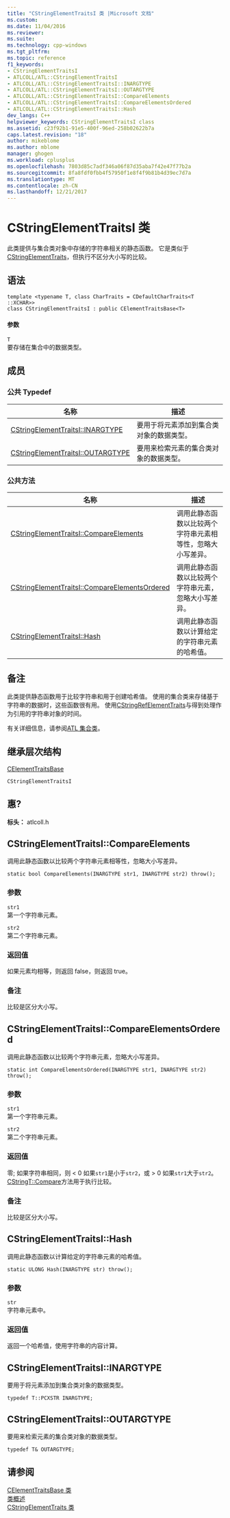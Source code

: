 ```yaml
---
title: "CStringElementTraitsI 类 |Microsoft 文档"
ms.custom: 
ms.date: 11/04/2016
ms.reviewer: 
ms.suite: 
ms.technology: cpp-windows
ms.tgt_pltfrm: 
ms.topic: reference
f1_keywords:
- CStringElementTraitsI
- ATLCOLL/ATL::CStringElementTraitsI
- ATLCOLL/ATL::CStringElementTraitsI::INARGTYPE
- ATLCOLL/ATL::CStringElementTraitsI::OUTARGTYPE
- ATLCOLL/ATL::CStringElementTraitsI::CompareElements
- ATLCOLL/ATL::CStringElementTraitsI::CompareElementsOrdered
- ATLCOLL/ATL::CStringElementTraitsI::Hash
dev_langs: C++
helpviewer_keywords: CStringElementTraitsI class
ms.assetid: c23f92b1-91e5-400f-96ed-258b02622b7a
caps.latest.revision: "18"
author: mikeblome
ms.author: mblome
manager: ghogen
ms.workload: cplusplus
ms.openlocfilehash: 7803d85c7adf346a06f87d35aba7f42e47f77b2a
ms.sourcegitcommit: 8fa8fdf0fbb4f57950f1e8f4f9b81b4d39ec7d7a
ms.translationtype: MT
ms.contentlocale: zh-CN
ms.lasthandoff: 12/21/2017
---
```

# <a name="cstringelementtraitsi-class"></a>CStringElementTraitsI 类
此类提供与集合类对象中存储的字符串相关的静态函数。 它是类似于[CStringElementTraits](../../atl/reference/cstringelementtraits-class.md)，但执行不区分大小写的比较。  
  
## <a name="syntax"></a>语法  
  
```
template <typename T, class CharTraits = CDefaultCharTraits<T ::XCHAR>>  
class CStringElementTraitsI : public CElementTraitsBase<T>
```  
  
#### <a name="parameters"></a>参数  
 `T`  
 要存储在集合中的数据类型。  
  
## <a name="members"></a>成员  
  
### <a name="public-typedefs"></a>公共 Typedef  
  
|名称|描述|  
|----------|-----------------|  
|[CStringElementTraitsI::INARGTYPE](#inargtype)|要用于将元素添加到集合类对象的数据类型。|  
|[CStringElementTraitsI::OUTARGTYPE](#outargtype)|要用来检索元素的集合类对象的数据类型。|  
  
### <a name="public-methods"></a>公共方法  
  
|名称|描述|  
|----------|-----------------|  
|[CStringElementTraitsI::CompareElements](#compareelements)|调用此静态函数以比较两个字符串元素相等性，忽略大小写差异。|  
|[CStringElementTraitsI::CompareElementsOrdered](#compareelementsordered)|调用此静态函数以比较两个字符串元素，忽略大小写差异。|  
|[CStringElementTraitsI::Hash](#hash)|调用此静态函数以计算给定的字符串元素的哈希值。|  
  
## <a name="remarks"></a>备注  
 此类提供静态函数用于比较字符串和用于创建哈希值。 使用的集合类来存储基于字符串的数据时，这些函数很有用。 使用[CStringRefElementTraits](../../atl/reference/cstringrefelementtraits-class.md)与得到处理作为引用的字符串对象的时间。  
  
 有关详细信息，请参阅[ATL 集合类](../../atl/atl-collection-classes.md)。  
  
## <a name="inheritance-hierarchy"></a>继承层次结构  
 [CElementTraitsBase](../../atl/reference/celementtraitsbase-class.md)  
  
 `CStringElementTraitsI`  
  
## <a name="requirements"></a>惠?  
 **标头：** atlcoll.h  
  
##  <a name="compareelements"></a>CStringElementTraitsI::CompareElements  
 调用此静态函数以比较两个字符串元素相等性，忽略大小写差异。  
  
```
static bool CompareElements(INARGTYPE str1, INARGTYPE str2) throw();
```  
  
### <a name="parameters"></a>参数  
 `str1`  
 第一个字符串元素。  
  
 `str2`  
 第二个字符串元素。  
  
### <a name="return-value"></a>返回值  
 如果元素均相等，则返回 false，则返回 true。  
  
### <a name="remarks"></a>备注  
 比较是区分大小写。  
  
##  <a name="compareelementsordered"></a>CStringElementTraitsI::CompareElementsOrdered  
 调用此静态函数以比较两个字符串元素，忽略大小写差异。  
  
```
static int CompareElementsOrdered(INARGTYPE str1, INARGTYPE str2) throw();
```  
  
### <a name="parameters"></a>参数  
 `str1`  
 第一个字符串元素。  
  
 `str2`  
 第二个字符串元素。  
  
### <a name="return-value"></a>返回值  
 零; 如果字符串相同，则 < 0 如果`str1`是小于`str2`，或 > 0 如果`str1`大于`str2`。 [CStringT::Compare](../../atl-mfc-shared/reference/cstringt-class.md#compare)方法用于执行比较。  

  
### <a name="remarks"></a>备注  
 比较是区分大小写。  
  
##  <a name="hash"></a>CStringElementTraitsI::Hash  
 调用此静态函数以计算给定的字符串元素的哈希值。  
  
```
static ULONG Hash(INARGTYPE str) throw();
```  
  
### <a name="parameters"></a>参数  
 `str`  
 字符串元素中。  
  
### <a name="return-value"></a>返回值  
 返回一个哈希值，使用字符串的内容计算。  
  
##  <a name="inargtype"></a>CStringElementTraitsI::INARGTYPE  
 要用于将元素添加到集合类对象的数据类型。  
  
```
typedef T::PCXSTR INARGTYPE;
```  
  
##  <a name="outargtype"></a>CStringElementTraitsI::OUTARGTYPE  
 要用来检索元素的集合类对象的数据类型。  
  
```
typedef T& OUTARGTYPE;
```  
  
## <a name="see-also"></a>请参阅  
 [CElementTraitsBase 类](../../atl/reference/celementtraitsbase-class.md)   
 [类概述](../../atl/atl-class-overview.md)   
 [CStringElementTraits 类](../../atl/reference/cstringelementtraits-class.md)
